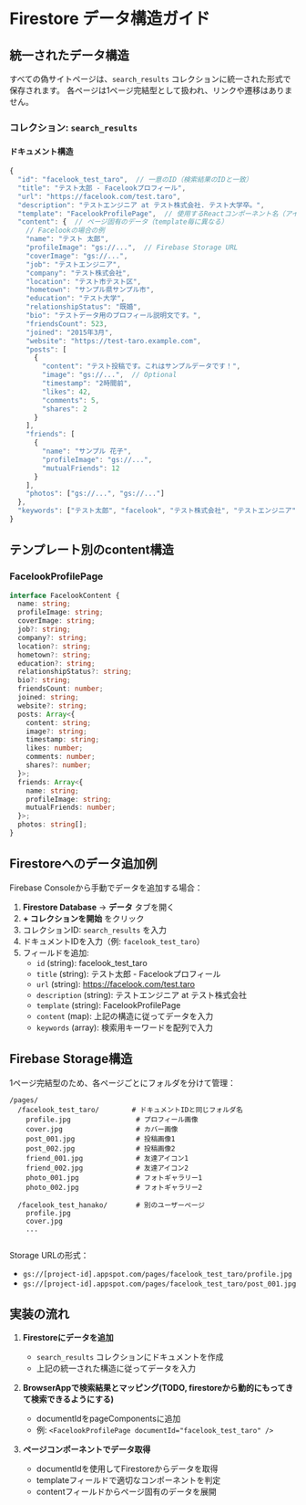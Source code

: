 # Firestore データ構造ガイド

## 統一されたデータ構造

すべての偽サイトページは、`search_results` コレクションに統一された形式で保存されます。
各ページは1ページ完結型として扱われ、リンクや遷移はありません。

### コレクション: `search_results`

#### ドキュメント構造

```javascript
{
  "id": "facelook_test_taro",  // 一意のID（検索結果のIDと一致）
  "title": "テスト太郎 - Facelookプロフィール",
  "url": "https://facelook.com/test.taro",
  "description": "テストエンジニア at テスト株式会社. テスト大学卒。",
  "template": "FacelookProfilePage",  // 使用するReactコンポーネント名（アイコン判定にも使用）
  "content": {  // ページ固有のデータ（template毎に異なる）
    // Facelookの場合の例
    "name": "テスト 太郎",
    "profileImage": "gs://...",  // Firebase Storage URL
    "coverImage": "gs://...",
    "job": "テストエンジニア",
    "company": "テスト株式会社",
    "location": "テスト市テスト区",
    "hometown": "サンプル県サンプル市",
    "education": "テスト大学",
    "relationshipStatus": "既婚",
    "bio": "テストデータ用のプロフィール説明文です。",
    "friendsCount": 523,
    "joined": "2015年3月",
    "website": "https://test-taro.example.com",
    "posts": [
      {
        "content": "テスト投稿です。これはサンプルデータです！",
        "image": "gs://...",  // Optional
        "timestamp": "2時間前",
        "likes": 42,
        "comments": 5,
        "shares": 2
      }
    ],
    "friends": [
      {
        "name": "サンプル 花子",
        "profileImage": "gs://...",
        "mutualFriends": 12
      }
    ],
    "photos": ["gs://...", "gs://..."]
  },
  "keywords": ["テスト太郎", "facelook", "テスト株式会社", "テストエンジニア", "テスト大学"]
}
```

## テンプレート別のcontent構造

### FacelookProfilePage


```typescript
interface FacelookContent {
  name: string;
  profileImage: string;
  coverImage: string;
  job?: string;
  company?: string;
  location?: string;
  hometown?: string;
  education?: string;
  relationshipStatus?: string;
  bio?: string;
  friendsCount: number;
  joined: string;
  website?: string;
  posts: Array<{
    content: string;
    image?: string;
    timestamp: string;
    likes: number;
    comments: number;
    shares?: number;
  }>;
  friends: Array<{
    name: string;
    profileImage: string;
    mutualFriends: number;
  }>;
  photos: string[];
}
```

## Firestoreへのデータ追加例

Firebase Consoleから手動でデータを追加する場合：

1. **Firestore Database** → **データ** タブを開く
2. **+ コレクションを開始** をクリック
3. コレクションID: `search_results` を入力
4. ドキュメントIDを入力（例: `facelook_test_taro`）
5. フィールドを追加:
   - `id` (string): facelook_test_taro
   - `title` (string): テスト太郎 - Facelookプロフィール
   - `url` (string): https://facelook.com/test.taro
   - `description` (string): テストエンジニア at テスト株式会社
   - `template` (string): FacelookProfilePage
   - `content` (map): 上記の構造に従ってデータを入力
   - `keywords` (array): 検索用キーワードを配列で入力

## Firebase Storage構造

1ページ完結型のため、各ページごとにフォルダを分けて管理：

```
/pages/
  /facelook_test_taro/        # ドキュメントIDと同じフォルダ名
    profile.jpg                # プロフィール画像
    cover.jpg                  # カバー画像
    post_001.jpg               # 投稿画像1
    post_002.jpg               # 投稿画像2
    friend_001.jpg             # 友達アイコン1
    friend_002.jpg             # 友達アイコン2
    photo_001.jpg              # フォトギャラリー1
    photo_002.jpg              # フォトギャラリー2
  
  /facelook_test_hanako/       # 別のユーザーページ
    profile.jpg
    cover.jpg
    ...
  
```

Storage URLの形式：
- `gs://[project-id].appspot.com/pages/facelook_test_taro/profile.jpg`
- `gs://[project-id].appspot.com/pages/facelook_test_taro/post_001.jpg`

## 実装の流れ

1. **Firestoreにデータを追加**
   - `search_results` コレクションにドキュメントを作成
   - 上記の統一された構造に従ってデータを入力

2. **BrowserAppで検索結果とマッピング(TODO, firestoreから動的にもってきて検索できるようにする)**
   - documentIdをpageComponentsに追加
   - 例: `<FacelookProfilePage documentId="facelook_test_taro" />`

3. **ページコンポーネントでデータ取得**
   - documentIdを使用してFirestoreからデータを取得
   - templateフィールドで適切なコンポーネントを判定
   - contentフィールドからページ固有のデータを展開